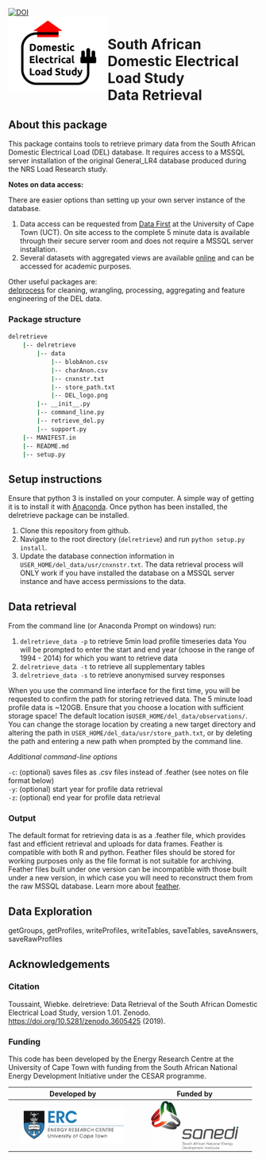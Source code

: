 <a href="https://zenodo.org/badge/latestdoi/160184706"><img src="https://zenodo.org/badge/160184706.svg" alt="DOI"></a>  
<img src="/delretrieve/data/images/DEL_logo.png" alt="DEL Logo" width="200" height="150" align="left"/>


# South African <br/> Domestic Electrical Load Study <br/> Data Retrieval

## About this package

This package contains tools to retrieve primary data from the South African Domestic Electrical Load (DEL) database. It requires access to a MSSQL server installation of the original General_LR4 database produced during the NRS Load Research study. 

**Notes on data access:** 

There are easier options than setting up your own server instance of the database.  
1. Data access can be requested from [Data First](https://datafirst.uct.ac.za/) at the University of Cape Town (UCT). On site access to the complete 5 minute data is available through their secure server room and does not require a MSSQL server installation.   
2. Several datasets with aggregated views are available [online](https://www.datafirst.uct.ac.za/dataportal/index.php/catalog/NRSLR/about) and can be accessed for academic purposes.  

Other useful packages are:  
[delprocess](https://github.com/wiebket/delprocess) for cleaning, wrangling, processing, aggregating and feature engineering of the DEL data.

### Package structure

```bash
delretrieve
    |-- delretrieve
        |-- data
            |-- blobAnon.csv
            |-- charAnon.csv
            |-- cnxnstr.txt	
            |-- store_path.txt
            |-- DEL_logo.png
        |-- __init__.py
        |-- command_line.py
        |-- retrieve_del.py	
        |-- support.py
    |-- MANIFEST.in
    |-- README.md
    |-- setup.py
```

## Setup instructions
Ensure that python 3 is installed on your computer. A simple way of getting it is to install it with [Anaconda](https://docs.anaconda.com/anaconda/install/). Once python has been installed, the delretrieve package can be installed.

1. Clone this repository from github.
2. Navigate to the root directory (`delretrieve`) and run `python setup.py install`. 
3. Update the database connection information in `USER_HOME/del_data/usr/cnxnstr.txt`. The data retrieval process will ONLY work if you have installed the database on a MSSQL server instance and have access permissions to the data. 

## Data retrieval

From the command line (or Anaconda Prompt on windows) run: 

1. `delretrieve_data -p` to retrieve 5min load profile timeseries data
	You will be prompted to enter the start and end year (choose in the range of 1994 - 2014) for which you want to retrieve data
2. `delretrieve_data -t` to retrieve all supplementary tables
3. `delretrieve_data -s` to retrieve anonymised survey responses

When you use the command line interface for the first time, you will be requested to confirm the path for storing retrieved data. The 5 minute load profile data is ~120GB. Ensure that you choose a location with sufficient storage space! The default location is`USER_HOME/del_data/observations/`. You can change the storage location by creating a new target directory and altering the path in `USER_HOME/del_data/usr/store_path.txt`, or by deleting the path and entering a new path when prompted by the command line.

*Additional command-line options*

`-c`: (optional) saves files as .csv files instead of .feather (see notes on file format below)  
`-y`: (optional) start year for profile data retrieval  
`-z`: (optional) end year for profile data retrieval  

### Output
The default format for retrieving data is as a .feather file, which provides fast and efficient retrieval and uploads for data frames. Feather is compatible with both R and python. Feather files should be stored for working purposes only as the file format is not suitable for archiving. Feather files built under one version can be incompatible with those built under a new version, in which case you will need to reconstruct them from the raw MSSQL database. Learn more about [feather](https://github.com/wesm/feather).

## Data Exploration
getGroups, getProfiles, writeProfiles, writeTables, saveTables, saveAnswers, saveRawProfiles

## Acknowledgements

### Citation
Toussaint, Wiebke. delretrieve: Data Retrieval of the South African Domestic Electrical Load Study, version 1.01. Zenodo. https://doi.org/10.5281/zenodo.3605425 (2019).

### Funding
This code has been developed by the Energy Research Centre at the University of Cape Town with funding from the South African National Energy Development Initiative under the CESAR programme.


 Developed by          	|  Funded by
:----------------------:|:-------------------------:
<img src="/delretrieve/data/images/erc_logo.jpg" alt="ERC Logo" width="206" height="71" align="left" hspace="20" />   |  <img src="/delretrieve/data/images/sanedi_logo.jpg" alt="Sanedi Logo" width="177" height="98" align="left" hspace="20" />

